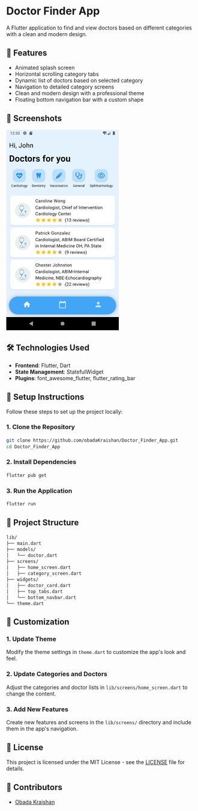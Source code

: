 # Doctor Finder App
A Flutter application to find and view doctors based on different categories with a clean and modern design.

## 🌟 Features
- Animated splash screen
- Horizontal scrolling category tabs
- Dynamic list of doctors based on selected category
- Navigation to detailed category screens
- Clean and modern design with a professional theme
- Floating bottom navigation bar with a custom shape

## 📸 Screenshots
<p>
<img src="assets/screenshot.png" width="300">
</p>

## 🛠️ Technologies Used
- **Frontend**: Flutter, Dart
- **State Management**: StatefulWidget
- **Plugins**: font_awesome_flutter, flutter_rating_bar

## 📝 Setup Instructions
Follow these steps to set up the project locally:

### 1. Clone the Repository
```bash
git clone https://github.com/obadaKraishan/Doctor_Finder_App.git
cd Doctor_Finder_App
```

### 2. Install Dependencies
```bash
flutter pub get
```

### 3. Run the Application
```bash
flutter run
```

## 📄 Project Structure
```plaintext
lib/
├── main.dart
├── models/
│   └── doctor.dart
├── screens/
│   ├── home_screen.dart
│   ├── category_screen.dart
├── widgets/
│   ├── doctor_card.dart
│   ├── top_tabs.dart
│   └── bottom_navbar.dart
└── theme.dart
```

## 🎨 Customization
### 1. Update Theme
Modify the theme settings in `theme.dart` to customize the app's look and feel.

### 2. Update Categories and Doctors
Adjust the categories and doctor lists in `lib/screens/home_screen.dart` to change the content.

### 3. Add New Features
Create new features and screens in the `lib/screens/` directory and include them in the app's navigation.

## 📄 License
This project is licensed under the MIT License - see the [LICENSE](LICENSE) file for details.

## 👥 Contributors
- [Obada Kraishan](https://github.com/obadaKraishan)
